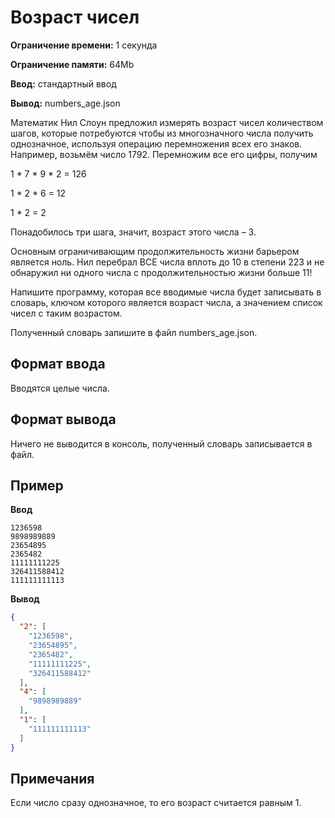 # Возраст чисел

**Ограничение времени:** 1 секунда

**Ограничение памяти:** 64Mb

**Ввод:** стандартный ввод

**Вывод:** numbers_age.json

Математик Нил Слоун предложил измерять возраст чисел количеством шагов, которые потребуются чтобы из многозначного числа получить однозначное, используя операцию перемножения всех его знаков. Например, возьмём число 1792. Перемножим все его цифры, получим

1 * 7 * 9 * 2 = 126

1 * 2 * 6 = 12

1 * 2 = 2

Понадобилось три шага, значит, возраст этого числа – 3.

Основным ограничивающим продолжительность жизни барьером является ноль. Нил перебрал ВСЕ числа вплоть до 10 в степени 223 и не обнаружил ни одного числа с продолжительностью жизни больше 11!

Напишите программу, которая все вводимые числа будет записывать в словарь, ключом которого является возраст числа, а значением список чисел с таким возрастом.

Полученный словарь запишите в файл numbers_age.json.

## Формат ввода

Вводятся целые числа.

## Формат вывода

Ничего не выводится в консоль, полученный словарь записывается в файл.

## Пример

**Ввод**
```
1236598
9898989889
23654895
2365482
11111111225
326411588412
111111111113
```

**Вывод**
```json
{
  "2": [
    "1236598",
    "23654895",
    "2365482",
    "11111111225",
    "326411588412"
  ],
  "4": [
    "9898989889"
  ],
  "1": [
    "111111111113"
  ]
}
```

## Примечания

Если число сразу однозначное, то его возраст считается равным 1.